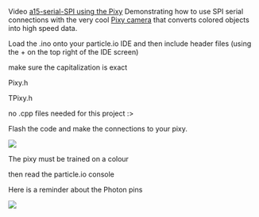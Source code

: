 Video [a15-serial-SPI using the Pixy](https://youtu.be/AngRhXIYG2Y?list=PL57Dnr1H_egsL0r4RXPA4PY2yZhOJk5Nr&t=5s) Demonstrating how to use SPI serial connections with the very cool [Pixy camera](http://charmedlabs.com/default/pixy-cmucam5/) that converts colored objects into high speed data.



Load the .ino onto your particle.io IDE and then include header files (using the + on the top right of the IDE screen)  

make sure the capitalization is exact

Pixy.h

TPixy.h

no .cpp files needed for this project :>

Flash the code and make the connections to your pixy.

![](pixy-connector.png)


The pixy must be trained on a colour 

then read the particle.io console






Here is a reminder about the Photon pins

![](photon-pins.png)
